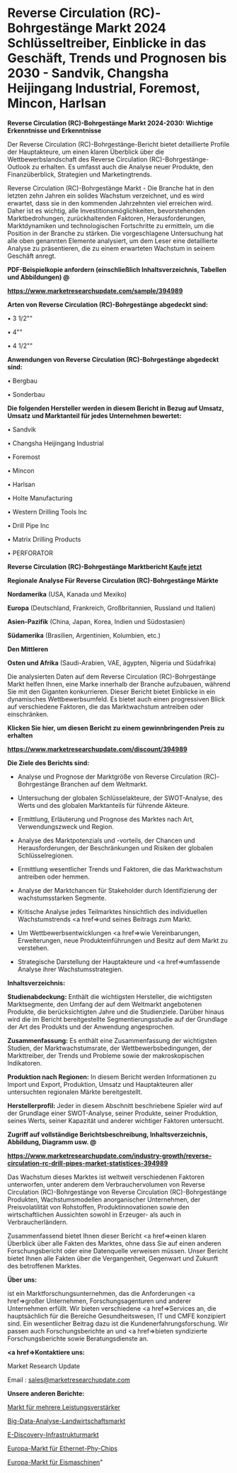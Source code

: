 # Reverse Circulation (RC)-Bohrgestänge Markt 2024 Schlüsseltreiber, Einblicke in das Geschäft, Trends und Prognosen bis 2030 - Sandvik, Changsha Heijingang Industrial, Foremost, Mincon, Harlsan

<strong>Reverse Circulation (RC)-Bohrgestänge Markt 2024-2030: Wichtige Erkenntnisse und Erkenntnisse</strong>

Der Reverse Circulation (RC)-Bohrgestänge-Bericht bietet detaillierte Profile der Hauptakteure, um einen klaren Überblick über die Wettbewerbslandschaft des Reverse Circulation (RC)-Bohrgestänge-Outlook zu erhalten. Es umfasst auch die Analyse neuer Produkte, den Finanzüberblick, Strategien und Marketingtrends.

Reverse Circulation (RC)-Bohrgestänge Markt - Die Branche hat in den letzten zehn Jahren ein solides Wachstum verzeichnet, und es wird erwartet, dass sie in den kommenden Jahrzehnten viel erreichen wird. Daher ist es wichtig, alle Investitionsmöglichkeiten, bevorstehenden Marktbedrohungen, zurückhaltenden Faktoren, Herausforderungen, Marktdynamiken und technologischen Fortschritte zu ermitteln, um die Position in der Branche zu stärken. Die vorgeschlagene Untersuchung hat alle oben genannten Elemente analysiert, um dem Leser eine detaillierte Analyse zu präsentieren, die zu einem erwarteten Wachstum in seinem Geschäft anregt.



<strong><b>PDF-Beispielkopie anfordern (einschließlich Inhaltsverzeichnis, Tabellen und Abbildungen) @ </b></strong>

<strong><a href=https://www.marketresearchupdate.com/sample/394989>

<strong>https://www.marketresearchupdate.com/sample/394989</u></a></strong></strong>



<strong>Arten von Reverse Circulation (RC)-Bohrgestänge abgedeckt sind:</strong>

• 3 1/2""

• 4""

• 4 1/2""



<strong>Anwendungen von Reverse Circulation (RC)-Bohrgestänge abgedeckt sind:</strong>

• Bergbau

• Sonderbau



<strong>Die folgenden Hersteller werden in diesem Bericht in Bezug auf Umsatz, Umsatz und Marktanteil für jedes Unternehmen bewertet:</strong>

• Sandvik

• Changsha Heijingang Industrial

• Foremost

• Mincon

• Harlsan

• Holte Manufacturing

• Western Drilling Tools Inc

• Drill Pipe Inc

• Matrix Drilling Products

• PERFORATOR



<strong>Reverse Circulation (RC)-Bohrgestänge Marktbericht <a href=https://www.marketresearchupdate.com/buynow/394989>Kaufe jetzt</a></strong>



<strong>Regionale Analyse Für Reverse Circulation (RC)-Bohrgestänge Märkte</strong>



<strong>Nordamerika</strong> (USA, Kanada und Mexiko)



<strong>Europa</strong> (Deutschland, Frankreich, Großbritannien, Russland und Italien)



<strong>Asien-Pazifik</strong> (China, Japan, Korea, Indien und Südostasien)



<strong>Südamerika</strong> (Brasilien, Argentinien, Kolumbien, etc.)



<strong>Den Mittleren</strong> 

<strong>Osten und Afrika</strong> (Saudi-Arabien, VAE, ägypten, Nigeria und Südafrika)

Die analysierten Daten auf dem Reverse Circulation (RC)-Bohrgestänge Markt helfen Ihnen, eine Marke innerhalb der Branche aufzubauen, während Sie mit den Giganten konkurrieren. Dieser Bericht bietet Einblicke in ein dynamisches Wettbewerbsumfeld. Es bietet auch einen progressiven Blick auf verschiedene Faktoren, die das Marktwachstum antreiben oder einschränken.



<strong>Klicken Sie hier, um diesen Bericht zu einem gewinnbringenden Preis zu erhalten
</strong>

<strong><a href=https://www.marketresearchupdate.com/discount/394989>https://www.marketresearchupdate.com/discount/394989</b></u></strong></a>



<strong>Die Ziele des Berichts sind:</strong>

- Analyse und Prognose der Marktgröße von Reverse Circulation (RC)-Bohrgestänge Branchen auf dem Weltmarkt.

- Untersuchung der globalen Schlüsselakteure, der SWOT-Analyse, des Werts und des globalen Marktanteils für führende Akteure.

- Ermittlung, Erläuterung und Prognose des Marktes nach Art, Verwendungszweck und Region.

- Analyse des Marktpotenzials und -vorteils, der Chancen und Herausforderungen, der Beschränkungen und Risiken der globalen Schlüsselregionen.

- Ermittlung wesentlicher Trends und Faktoren, die das Marktwachstum antreiben oder hemmen.

- Analyse der Marktchancen für Stakeholder durch Identifizierung der wachstumsstarken Segmente.

- Kritische Analyse jedes Teilmarktes hinsichtlich des individuellen Wachstumstrends <a href=>und</a> seines Beitrags zum Markt.

- Um Wettbewerbsentwicklungen <a href=>wie</a> Vereinbarungen, Erweiterungen, neue Produkteinführungen und Besitz auf dem Markt zu verstehen.

- Strategische Darstellung der Hauptakteure und <a href=>umfas</a>sende Analyse ihrer Wachstumsstrategien.



<strong>Inhaltsverzeichnis:</strong>



<strong>Studienabdeckung:</strong> Enthält die wichtigsten Hersteller, die wichtigsten Marktsegmente, den Umfang der auf dem Weltmarkt angebotenen Produkte, die berücksichtigten Jahre und die Studienziele. Darüber hinaus wird die im Bericht bereitgestellte Segmentierungsstudie auf der Grundlage der Art des Produkts und der Anwendung angesprochen.



<strong>Zusammenfassung:</strong> Es enthält eine Zusammenfassung der wichtigsten Studien, der Marktwachstumsrate, der Wettbewerbsbedingungen, der Markttreiber, der Trends und Probleme sowie der makroskopischen Indikatoren.



<strong>Produktion nach Regionen:</strong> In diesem Bericht werden Informationen zu Import und Export, Produktion, Umsatz und Hauptakteuren aller untersuchten regionalen Märkte bereitgestellt.



<strong>Herstellerprofil:</strong> Jeder in diesem Abschnitt beschriebene Spieler wird auf der Grundlage einer SWOT-Analyse, seiner Produkte, seiner Produktion, seines Werts, seiner Kapazität und anderer wichtiger Faktoren untersucht.



<strong><b>Zugriff auf vollständige Berichtsbeschreibung, Inhaltsverzeichnis, Abbildung, Diagramm usw. @ </b></strong>

<strong><a href=https://www.marketresearchupdate.com/industry-growth/reverse-circulation-rc-drill-pipes-market-statistices-394989>https://www.marketresearchupdate.com/industry-growth/reverse-circulation-rc-drill-pipes-market-statistices-394989</a></strong>

Das Wachstum dieses Marktes ist weltweit verschiedenen Faktoren unterworfen, unter anderem dem Verbrauchervolumen von Reverse Circulation (RC)-Bohrgestänge von Reverse Circulation (RC)-Bohrgestänge Produkten, Wachstumsmodellen anorganischer Unternehmen, der Preisvolatilität von Rohstoffen, Produktinnovationen sowie den wirtschaftlichen Aussichten sowohl in Erzeuger- als auch in Verbraucherländern.

Zusammenfassend bietet Ihnen dieser Bericht <a href=>einen</a> klaren Überblick über alle Fakten des Marktes, ohne dass Sie auf einen anderen Forschungsbericht oder eine Datenquelle verweisen müssen. Unser Bericht bietet Ihnen alle Fakten über die Vergangenheit, Gegenwart und Zukunft des betroffenen Marktes.



<strong>Über uns:</strong>

 ist ein Marktforschungsunternehmen, das die Anforderungen <a href=>großer</a> Unternehmen, Forschungsagenturen und anderer Unternehmen erfüllt. Wir bieten verschiedene <a href=>Services</a> an, die hauptsächlich für die Bereiche Gesundheitswesen, IT und CMFE konzipiert sind. Ein wesentlicher Beitrag dazu ist die Kundenerfahrungsforschung. Wir passen auch Forschungsberichte an und <a href=>bieten</a> syndizierte Forschungsberichte sowie Beratungsdienste an.



<strong><a href=>Kontaktiere uns:</a></strong>

Market Research Update

Email : sales@marketresearchupdate.com



<strong>Unsere anderen Berichte:</strong>

<a href=https://www.linkedin.com/pulse/multiple-power-amplifier-market-opportunities>Markt für mehrere Leistungsverstärker</a>

<a href=https://www.linkedin.com/pulse/big-data-analytics-agriculture-market-industry>Big-Data-Analyse-Landwirtschaftsmarkt</a>

<a href=https://www.linkedin.com/pulse/e-discovery-infrastructure-market-size-emerging>E-Discovery-Infrastrukturmarkt</a>

<a href=https://www.linkedin.com/pulse/europe-ethernet-phy-chips-market-2023-current-future-potential>Europa-Markt für Ethernet-Phy-Chips</a>

<a href=https://www.linkedin.com/pulse/europe-ice-cream-machines-market-2023-2030-new>Europa-Markt für Eismaschinen</a>"
